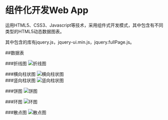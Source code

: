 # 组件化开发Web App

运用HTML5、CSS3、Javascript等技术，采用组件式开发模式，其中包含有不同类型的HTML5动态数据图表。

其中包含的库有jquery.js，jquery-ui.min.js，jquery.fullPage.js。

##数据表

###折线图
![折线图](https://github.com/genmmao/MarkdownPhotos/blob/master/web-app-photos/polyline.png?raw=true "折线图")  

###横向柱状图
![横向柱状图](https://github.com/genmmao/MarkdownPhotos/blob/master/web-app-photos/polyline.png?raw=true "横向柱状图")  
###竖向柱状图
![竖向柱状图](https://github.com/genmmao/MarkdownPhotos/blob/master/web-app-photos/polyline.png?raw=true "竖向柱状图")  

###饼图
![饼图](https://github.com/genmmao/MarkdownPhotos/blob/master/web-app-photos/polyline.png?raw=true "饼图")  

###环图
![环图](https://github.com/genmmao/MarkdownPhotos/blob/master/web-app-photos/polyline.png?raw=true "环图")  

###散点图
![散点图](https://github.com/genmmao/MarkdownPhotos/blob/master/web-app-photos/polyline.png?raw=true "散点图")  
